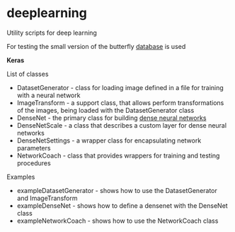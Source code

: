 # deeplearning
Utility scripts for deep learning

For testing the small version of the butterfly [database](http://www.josiahwang.com/dataset/leedsbutterfly/) is used

__Keras__

List of classes
- DatasetGenerator - class for loading image defined in a file for training with a neural network
- ImageTransform - a support class, that allows perform transformations of the images, being loaded
with the DatasetGenerator class
- DenseNet - the primary class for building [dense neural networks](https://arxiv.org/pdf/1608.06993.pdf)
- DenseNetScale - a class that describes a custom layer for dense neural networks
- DenseNetSettings - a wrapper class for encapsulating network parameters
- NetworkCoach - class that provides wrappers for training and testing procedures

Examples
- exampleDatasetGenerator - shows how to use the DatasetGenerator and ImageTransform
- exampleDenseNet - shows how to define a densenet with the DenseNet class
- exampleNetworkCoach - shows how to use the NetworkCoach class 
 
